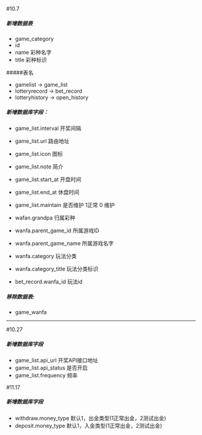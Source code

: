 #10.7
##### 新增数据表
* game_category
* id
* name    彩种名字
* title   彩种标识

#####表名
* gamelist -> game_list
* lotteryrecord -> bet_record
* lotteryhistory -> open_history

##### 新增数据库字段：
* game_list.interval  开奖间隔
* game_list.url       路由地址
* game_list.icon      图标
* game_list.note      简介
* game_list.start_at  开盘时间
* game_list.end_at    休盘时间
* game_list.maintain  是否维护 1正常 0 维护

* wafan.grandpa           归属彩种
* wanfa.parent_game_id    所属游戏ID
* wanfa.parent_game_name  所属游戏名字
* wanfa.category          玩法分类
* wanfa.category_title    玩法分类标识


* bet_record.wanfa_id     玩法id

##### 移除数据表:
* game_wanfa

---

#10.27
##### 新增数据库字段
* game_list.api_url             开奖API接口地址
* game_list.api_status          是否开启
* game_list.frequency           频率


#11.17
##### 新增数据库字段
* withdraw.money_type     默认1，出金类型(1正常出金，2测试出金)
* deposit.money_type      默认1，入金类型(1正常出金，2测试出金)





